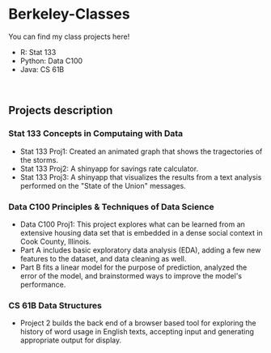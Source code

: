 # Berkeley-Classes
You can find my class projects here!
- R: Stat 133
- Python: Data C100
- Java: CS 61B
<br/>

## Projects description
### Stat 133 Concepts in Computaing with Data
- Stat 133 Proj1: Created an animated graph that shows the tragectories of the storms.
- Stat 133 Proj2: A shinyapp for savings rate calculator. 
- Stat 133 Proj3: A shinyapp that visualizes the results from a text analysis performed on the "State of the Union" messages.
### Data C100 Principles & Techniques of Data Science
- Data C100 Proj1: This project explores what can be learned from an extensive housing data set that is embedded in a dense social context in Cook County, Illinois. 
- Part A includes basic exploratory data analysis (EDA), adding a few new features to the dataset, and data cleaning as well. 
- Part B fits a linear model for the purpose of prediction, analyzed the error of the model, and brainstormed ways to improve the model's performance.
### CS 61B Data Structures
- Project 2 builds the back end of a browser based tool for exploring the history of word usage in English texts, accepting input and generating appropriate output for display.
